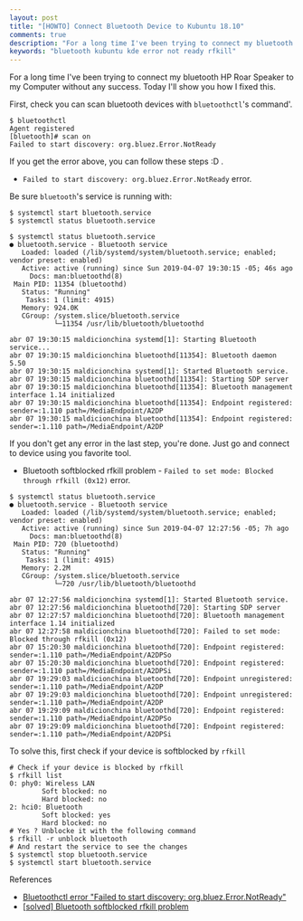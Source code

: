 ```yaml
---
layout: post
title: "[HOWTO] Connect Bluetooth Device to Kubuntu 18.10"
comments: true
description: "For a long time I've been trying to connect my bluetooth HP Roar Speaker to my Computer without any success. Today I'll show you how I fixed this."
keywords: "bluetooth kubuntu kde error not ready rfkill"
---
```


For a long time I've been trying to connect my bluetooth HP Roar Speaker to my Computer without any success. Today I'll show you how I fixed this.

First, check you can scan bluetooth devices with `bluetoothctl`'s command'.

```
$ bluetoothctl
Agent registered
[bluetooth]# scan on
Failed to start discovery: org.bluez.Error.NotReady
```

If you get the error above, you can follow these steps :D .

* `Failed to start discovery: org.bluez.Error.NotReady` error.

Be sure `bluetooth`'s service is running with:
```
$ systemctl start bluetooth.service
$ systemctl status bluetooth.service
```

```
$ systemctl status bluetooth.service
● bluetooth.service - Bluetooth service
   Loaded: loaded (/lib/systemd/system/bluetooth.service; enabled; vendor preset: enabled)
   Active: active (running) since Sun 2019-04-07 19:30:15 -05; 46s ago
     Docs: man:bluetoothd(8)
 Main PID: 11354 (bluetoothd)
   Status: "Running"
    Tasks: 1 (limit: 4915)
   Memory: 924.0K
   CGroup: /system.slice/bluetooth.service
           └─11354 /usr/lib/bluetooth/bluetoothd

abr 07 19:30:15 maldicionchina systemd[1]: Starting Bluetooth service...
abr 07 19:30:15 maldicionchina bluetoothd[11354]: Bluetooth daemon 5.50
abr 07 19:30:15 maldicionchina systemd[1]: Started Bluetooth service.
abr 07 19:30:15 maldicionchina bluetoothd[11354]: Starting SDP server
abr 07 19:30:15 maldicionchina bluetoothd[11354]: Bluetooth management interface 1.14 initialized
abr 07 19:30:15 maldicionchina bluetoothd[11354]: Endpoint registered: sender=:1.110 path=/MediaEndpoint/A2DP
abr 07 19:30:15 maldicionchina bluetoothd[11354]: Endpoint registered: sender=:1.110 path=/MediaEndpoint/A2DP
```
If you don't get any error in the last step, you're done. Just go and connect to device using you favorite tool.

* Bluetooth softblocked rfkill problem - `Failed to set mode: Blocked through rfkill (0x12)` error.

```
$ systemctl status bluetooth.service
● bluetooth.service - Bluetooth service
   Loaded: loaded (/lib/systemd/system/bluetooth.service; enabled; vendor preset: enabled)
   Active: active (running) since Sun 2019-04-07 12:27:56 -05; 7h ago
     Docs: man:bluetoothd(8)
 Main PID: 720 (bluetoothd)
   Status: "Running"
    Tasks: 1 (limit: 4915)
   Memory: 2.2M
   CGroup: /system.slice/bluetooth.service
           └─720 /usr/lib/bluetooth/bluetoothd

abr 07 12:27:56 maldicionchina systemd[1]: Started Bluetooth service.
abr 07 12:27:56 maldicionchina bluetoothd[720]: Starting SDP server
abr 07 12:27:57 maldicionchina bluetoothd[720]: Bluetooth management interface 1.14 initialized
abr 07 12:27:58 maldicionchina bluetoothd[720]: Failed to set mode: Blocked through rfkill (0x12)
abr 07 15:20:30 maldicionchina bluetoothd[720]: Endpoint registered: sender=:1.110 path=/MediaEndpoint/A2DPSo
abr 07 15:20:30 maldicionchina bluetoothd[720]: Endpoint registered: sender=:1.110 path=/MediaEndpoint/A2DPSi
abr 07 19:29:03 maldicionchina bluetoothd[720]: Endpoint unregistered: sender=:1.110 path=/MediaEndpoint/A2DP
abr 07 19:29:03 maldicionchina bluetoothd[720]: Endpoint unregistered: sender=:1.110 path=/MediaEndpoint/A2DP
abr 07 19:29:09 maldicionchina bluetoothd[720]: Endpoint registered: sender=:1.110 path=/MediaEndpoint/A2DPSo
abr 07 19:29:09 maldicionchina bluetoothd[720]: Endpoint registered: sender=:1.110 path=/MediaEndpoint/A2DPSi
```

To solve this, first check if your device is softblocked by `rfkill`

```
# Check if your device is blocked by rfkill
$ rfkill list
0: phy0: Wireless LAN
        Soft blocked: no
        Hard blocked: no
2: hci0: Bluetooth
        Soft blocked: yes
        Hard blocked: no
# Yes ? Unblocke it with the following command
$ rfkill -r unblock bluetooth
# And restart the service to see the changes
$ systemctl stop bluetooth.service  
$ systemctl start bluetooth.service  
```

References

* [Bluetoothctl error "Failed to start discovery: org.bluez.Error.NotReady"](https://www.reddit.com/r/linux4noobs/comments/6rchm2/bluetoothctl_error_failed_to_start_discovery/)
* [\[solved\] Bluetooth softblocked rfkill problem](https://forum.manjaro.org/t/solved-bluetooth-softblocked-rfkill-problem/52286)
